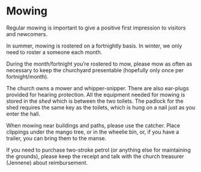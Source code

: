 # Mowing

Regular mowing is important to give a positive first impression to visitors and newcomers.

In summer, mowing is rostered on a fortnightly basis. In winter, we only need to roster a someone each month.

During the month/fortnight you’re rostered to mow, please mow as often as necessary to keep the churchyard presentable \(hopefully only once per fortnight/month\). 

The church owns a mower and whipper-snipper. There are also ear-plugs provided for hearing protection. All the equipment needed for mowing is stored in the _shed_ which is between the two toilets. The padlock for the shed requires the same key as the toilets, which is hung on a nail just as you enter the hall.

When mowing near buildings and paths, please use the catcher. Place clippings under the mango tree, or in the wheelie bin, or, if you have a trailer, you can bring them to the manse.

If you need to purchase two-stroke petrol \(or anything else for maintaining the grounds\), please keep the receipt and talk with the church treasurer \(Jennene\) about reimbursement.

